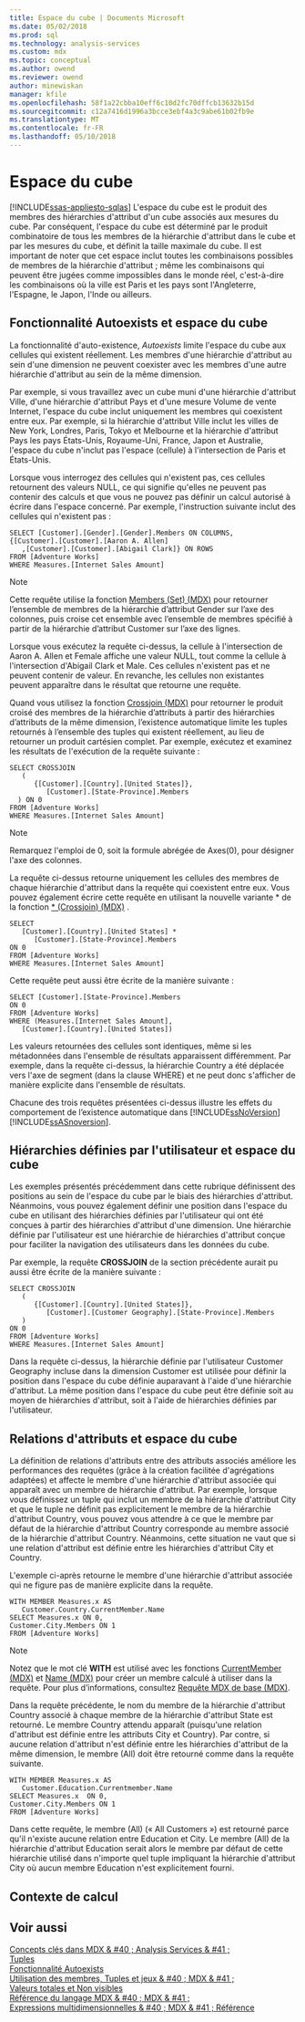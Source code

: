 ```yaml
---
title: Espace du cube | Documents Microsoft
ms.date: 05/02/2018
ms.prod: sql
ms.technology: analysis-services
ms.custom: mdx
ms.topic: conceptual
ms.author: owend
ms.reviewer: owend
author: minewiskan
manager: kfile
ms.openlocfilehash: 58f1a22cbba10eff6c10d2fc70dffcb13632b15d
ms.sourcegitcommit: c12a7416d1996a3bcce3ebf4a3c9abe61b02fb9e
ms.translationtype: MT
ms.contentlocale: fr-FR
ms.lasthandoff: 05/10/2018
---
```

# <a name="cube-space"></a>Espace du cube
[!INCLUDE[ssas-appliesto-sqlas](../../../includes/ssas-appliesto-sqlas.md)]
  L'espace du cube est le produit des membres des hiérarchies d'attribut d'un cube associés aux mesures du cube. Par conséquent, l'espace du cube est déterminé par le produit combinatoire de tous les membres de la hiérarchie d'attribut dans le cube et par les mesures du cube, et définit la taille maximale du cube. Il est important de noter que cet espace inclut toutes les combinaisons possibles de membres de la hiérarchie d'attribut ; même les combinaisons qui peuvent être jugées comme impossibles dans le monde réel, c'est-à-dire les combinaisons où la ville est Paris et les pays sont l'Angleterre, l'Espagne, le Japon, l'Inde ou ailleurs.  
  
## <a name="autoexists-and-cube-space"></a>Fonctionnalité Autoexists et espace du cube  
 La fonctionnalité d'auto-existence, *Autoexists* limite l'espace du cube aux cellules qui existent réellement. Les membres d'une hiérarchie d'attribut au sein d'une dimension ne peuvent coexister avec les membres d'une autre hiérarchie d'attribut au sein de la même dimension.  
  
 Par exemple, si vous travaillez avec un cube muni d'une hiérarchie d'attribut Ville, d'une hiérarchie d'attribut Pays et d'une mesure Volume de vente Internet, l'espace du cube inclut uniquement les membres qui coexistent entre eux. Par exemple, si la hiérarchie d'attribut Ville inclut les villes de New York, Londres, Paris, Tokyo et Melbourne et la hiérarchie d'attribut Pays les pays États-Unis, Royaume-Uni, France, Japon et Australie, l'espace du cube n'inclut pas l'espace (cellule) à l'intersection de Paris et États-Unis.  
  
 Lorsque vous interrogez des cellules qui n'existent pas, ces cellules retournent des valeurs NULL, ce qui signifie qu'elles ne peuvent pas contenir des calculs et que vous ne pouvez pas définir un calcul autorisé à écrire dans l'espace concerné. Par exemple, l'instruction suivante inclut des cellules qui n'existent pas :  
  
```  
SELECT [Customer].[Gender].[Gender].Members ON COLUMNS,  
{[Customer].[Customer].[Aaron A. Allen]  
   ,[Customer].[Customer].[Abigail Clark]} ON ROWS   
FROM [Adventure Works]  
WHERE Measures.[Internet Sales Amount]  
```  
  
> [!NOTE]  
>  Cette requête utilise la fonction [Members (Set) (MDX)](../../../mdx/members-set-mdx.md) pour retourner l’ensemble de membres de la hiérarchie d’attribut Gender sur l’axe des colonnes, puis croise cet ensemble avec l’ensemble de membres spécifié à partir de la hiérarchie d’attribut Customer sur l’axe des lignes.  
  
 Lorsque vous exécutez la requête ci-dessus, la cellule à l'intersection de Aaron A. Allen et Female affiche une valeur NULL, tout comme la cellule à l'intersection d'Abigail Clark et Male. Ces cellules n'existent pas et ne peuvent contenir de valeur. En revanche, les cellules non existantes peuvent apparaître dans le résultat que retourne une requête.  
  
 Quand vous utilisez la fonction [Crossjoin (MDX)](../../../mdx/crossjoin-mdx.md) pour retourner le produit croisé des membres de la hiérarchie d’attributs à partir des hiérarchies d’attributs de la même dimension, l’existence automatique limite les tuples retournés à l’ensemble des tuples qui existent réellement, au lieu de retourner un produit cartésien complet. Par exemple, exécutez et examinez les résultats de l'exécution de la requête suivante :  
  
```  
SELECT CROSSJOIN  
   (  
      {[Customer].[Country].[United States]},  
         [Customer].[State-Province].Members  
  ) ON 0   
FROM [Adventure Works]  
WHERE Measures.[Internet Sales Amount]  
```  
  
> [!NOTE]  
>  Remarquez l'emploi de 0, soit la formule abrégée de Axes(0), pour désigner l'axe des colonnes.  
  
 La requête ci-dessus retourne uniquement les cellules des membres de chaque hiérarchie d'attribut dans la requête qui coexistent entre eux. Vous pouvez également écrire cette requête en utilisant la nouvelle variante * de la fonction [* (Crossjoin) (MDX)](../../../mdx/crossjoin-mdx-operator-reference.md) .  
  
```  
SELECT   
   [Customer].[Country].[United States] *   
      [Customer].[State-Province].Members  
ON 0   
FROM [Adventure Works]  
WHERE Measures.[Internet Sales Amount]  
```  
  
 Cette requête peut aussi être écrite de la manière suivante :  
  
```  
SELECT [Customer].[State-Province].Members  
ON 0   
FROM [Adventure Works]  
WHERE (Measures.[Internet Sales Amount],  
   [Customer].[Country].[United States])  
```  
  
 Les valeurs retournées des cellules sont identiques, même si les métadonnées dans l'ensemble de résultats apparaissent différemment. Par exemple, dans la requête ci-dessus, la hiérarchie Country a été déplacée vers l'axe de segment (dans la clause WHERE) et ne peut donc s'afficher de manière explicite dans l'ensemble de résultats.  
  
 Chacune des trois requêtes présentées ci-dessus illustre les effets du comportement de l’existence automatique dans [!INCLUDE[ssNoVersion](../../../includes/ssnoversion-md.md)] [!INCLUDE[ssASnoversion](../../../includes/ssasnoversion-md.md)].  
  
## <a name="user-defined-hierarchies-and-cube-space"></a>Hiérarchies définies par l'utilisateur et espace du cube  
 Les exemples présentés précédemment dans cette rubrique définissent des positions au sein de l'espace du cube par le biais des hiérarchies d'attribut. Néanmoins, vous pouvez également définir une position dans l'espace du cube en utilisant des hiérarchies définies par l'utilisateur qui ont été conçues à partir des hiérarchies d'attribut d'une dimension. Une hiérarchie définie par l'utilisateur est une hiérarchie de hiérarchies d'attribut conçue pour faciliter la navigation des utilisateurs dans les données du cube.  
  
 Par exemple, la requête **CROSSJOIN** de la section précédente aurait pu aussi être écrite de la manière suivante :  
  
```  
SELECT CROSSJOIN  
   (  
      {[Customer].[Country].[United States]},  
         [Customer].[Customer Geography].[State-Province].Members  
   )   
ON 0   
FROM [Adventure Works]  
WHERE Measures.[Internet Sales Amount]  
```  
  
 Dans la requête ci-dessus, la hiérarchie définie par l'utilisateur Customer Geography incluse dans la dimension Customer est utilisée pour définir la position dans l'espace du cube définie auparavant à l'aide d'une hiérarchie d'attribut. La même position dans l'espace du cube peut être définie soit au moyen de hiérarchies d'attribut, soit à l'aide de hiérarchies définies par l'utilisateur.  
  
##  <a name="AttribRelationships"></a> Relations d'attributs et espace du cube  
 La définition de relations d'attributs entre des attributs associés améliore les performances des requêtes (grâce à la création facilitée d'agrégations adaptées) et affecte le membre d'une hiérarchie d'attribut associée qui apparaît avec un membre de hiérarchie d'attribut. Par exemple, lorsque vous définissez un tuple qui inclut un membre de la hiérarchie d'attribut City et que le tuple ne définit pas explicitement le membre de la hiérarchie d'attribut Country, vous pouvez vous attendre à ce que le membre par défaut de la hiérarchie d'attribut Country corresponde au membre associé de la hiérarchie d'attribut Country. Néanmoins, cette situation ne vaut que si une relation d'attribut est définie entre les hiérarchies d'attribut City et Country.  
  
 L'exemple ci-après retourne le membre d'une hiérarchie d'attribut associée qui ne figure pas de manière explicite dans la requête.  
  
```  
WITH MEMBER Measures.x AS   
   Customer.Country.CurrentMember.Name  
SELECT Measures.x ON 0,  
Customer.City.Members ON 1  
FROM [Adventure Works]  
```  
  
> [!NOTE]  
>  Notez que le mot clé **WITH** est utilisé avec les fonctions [CurrentMember (MDX)](../../../mdx/currentmember-mdx.md) et [Name (MDX)](../../../mdx/name-mdx.md) pour créer un membre calculé à utiliser dans la requête. Pour plus d’informations, consultez [Requête MDX de base &#40;MDX&#41;](../../../analysis-services/multidimensional-models/mdx/mdx-query-the-basic-query.md).  
  
 Dans la requête précédente, le nom du membre de la hiérarchie d'attribut Country associé à chaque membre de la hiérarchie d'attribut State est retourné. Le membre Country attendu apparaît (puisqu'une relation d'attribut est définie entre les attributs City et Country). Par contre, si aucune relation d'attribut n'est définie entre les hiérarchies d'attribut de la même dimension, le membre (All) doit être retourné comme dans la requête suivante.  
  
```  
WITH MEMBER Measures.x AS   
   Customer.Education.Currentmember.Name  
SELECT Measures.x  ON 0,   
Customer.City.Members ON 1  
FROM [Adventure Works]  
```  
  
 Dans cette requête, le membre (All) (« All Customers ») est retourné parce qu'il n'existe aucune relation entre Education et City. Le membre (All) de la hiérarchie d'attribut Education serait alors le membre par défaut de cette hiérarchie utilisé dans n'importe quel tuple impliquant la hiérarchie d'attribut City où aucun membre Education n'est explicitement fourni.  
  
## <a name="calculation-context"></a>Contexte de calcul  
  
## <a name="see-also"></a>Voir aussi  
 [Concepts clés dans MDX & #40 ; Analysis Services & #41 ;](../../../analysis-services/multidimensional-models/mdx/key-concepts-in-mdx-analysis-services.md)   
 [Tuples](../../../analysis-services/multidimensional-models/mdx/tuples.md)   
 [Fonctionnalité Autoexists](../../../analysis-services/multidimensional-models/mdx/autoexists.md)   
 [Utilisation des membres, Tuples et jeux & #40 ; MDX & #41 ;](../../../analysis-services/multidimensional-models/mdx/working-with-members-tuples-and-sets-mdx.md)   
 [Valeurs totales et Non visibles](../../../analysis-services/multidimensional-models/mdx/visual-totals-and-non-visual-totals.md)   
 [Référence du langage MDX & #40 ; MDX & #41 ;](../../../mdx/mdx-language-reference-mdx.md)   
 [Expressions multidimensionnelles & #40 ; MDX & #41 ; Référence](../../../mdx/multidimensional-expressions-mdx-reference.md)  
  
  
